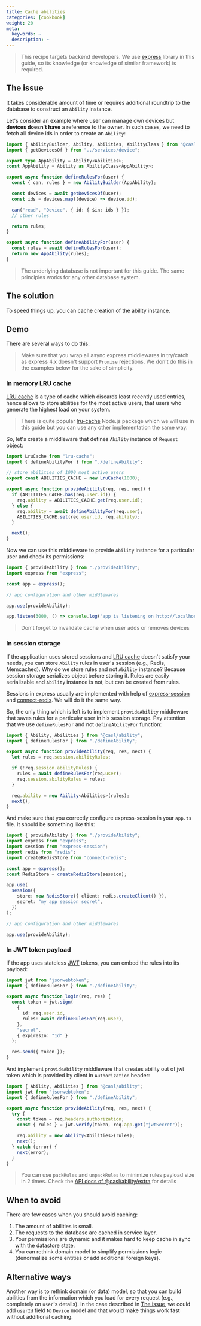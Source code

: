 ```yaml
---
title: Cache abilities
categories: [cookbook]
weight: 20
meta:
  keywords: ~
  description: ~
---
```


> This recipe targets backend developers. We use [express](https://expressjs.com/) library in this guide, so its knowledge (or knowledge of similar framework) is required.

## The issue

It takes considerable amount of time or requires additional roundtrip to the database to construct an `Ability` instance.

Let's consider an example where user can manage own devices but **devices doesn't have** a reference to the owner. In such cases, we need to fetch all device ids in order to create an `Ability`:

```ts @{data-filename="defineAbility.ts"}
import { AbilityBuilder, Ability, Abilities, AbilityClass } from "@casl/ability";
import { getDevicesOf } from "../services/device";

export type AppAbility = Ability<Abilities>;
const AppAbility = Ability as AbilityClass<AppAbility>;

export async function defineRulesFor(user) {
  const { can, rules } = new AbilityBuilder(AppAbility);

  const devices = await getDevicesOf(user);
  const ids = devices.map((device) => device.id);

  can("read", "Device", { id: { $in: ids } });
  // other rules

  return rules;
}

export async function defineAbilityFor(user) {
  const rules = await defineRulesFor(user);
  return new AppAbility(rules);
}
```

> The underlying database is not important for this guide. The same principles works for any other database system.

## The solution

To speed things up, you can cache creation of the ability instance.

## Demo

There are several ways to do this:

> Make sure that you wrap all async express middlewares in try/catch as express 4.x doesn't support `Promise` rejections. We don't do this in the examples below for the sake of simplicity.

### In memory LRU cache

[LRU cache](https://en.wikipedia.org/wiki/Cache_replacement_policies#Least_Recently_Used_.28LRU.29) is a type of cache which discards least recently used entries, hence allows to store abilities for the most active users, that users who generate the highest load on your system.

> There is quite popular [lru-cache](https://www.npmjs.com/package/lru-cache) Node.js package which we will use in this guide but you can use any other implementation the same way.

So, let's create a middleware that defines `Ability` instance of `Request` object:

```ts @{data-filename="provideAbility.ts"}
import LruCache from "lru-cache";
import { defineAbilityFor } from "./defineAbility";

// store abilities of 1000 most active users
export const ABILITIES_CACHE = new LruCache(1000);

export async function provideAbility(req, res, next) {
  if (ABILITIES_CACHE.has(req.user.id)) {
    req.ability = ABILITIES_CACHE.get(req.user.id);
  } else {
    req.ability = await defineAbilityFor(req.user);
    ABILITIES_CACHE.set(req.user.id, req.ability);
  }

  next();
}
```

Now we can use this middleware to provide `Ability` instance for a particular user and check its permissions:

```ts @{data-filename="boot.ts"}
import { provideAbility } from "./provideAbility";
import express from "express";

const app = express();

// app configuration and other middlewares

app.use(provideAbility);

app.listen(3000, () => console.log("app is listening on http://localhost:3000"));
```

> Don't forget to invalidate cache when user adds or removes devices

### In session storage

If the application uses stored sessions and [LRU cache](#in-memory-lru-cache) doesn't satisfy your needs, you can store `Ability` rules in user's session (e.g., Redis, Memcached). Why do we store rules and not `Ability` instance? Because session storage serializes object before storing it. Rules are easily serializable and `Ability` instance is not, but can be created from rules.

Sessions in express usually are implemented with help of [express-session](https://www.npmjs.com/package/express-session) and [connect-redis](https://www.npmjs.com/package/connect-redis). We will do it the same way.

So, the only thing which is left is to implement `provideAbility` middleware that saves rules for a particular user in his session storage. Pay attention that we use `defineRulesFor` and not `defineAbilityFor` function:

```ts @{data-filename="provideAbility.ts"}
import { Ability, Abilities } from "@casl/ability";
import { defineRulesFor } from "./defineAbility";

export async function provideAbility(req, res, next) {
  let rules = req.session.abilityRules;

  if (!req.session.abilityRules) {
    rules = await defineRulesFor(req.user);
    req.session.abilityRules = rules;
  }

  req.ability = new Ability<Abilities>(rules);
  next();
}
```

And make sure that you correctly configure express-session in your `app.ts` file. It should be something like this:

```ts @{data-filename="app.ts"}
import { provideAbility } from "./provideAbility";
import express from "express";
import session from "express-session";
import redis from "redis";
import createRedisStore from "connect-redis";

const app = express();
const RedisStore = createRedisStore(session);

app.use(
  session({
    store: new RedisStore({ client: redis.createClient() }),
    secret: "my app session secret",
  })
);

// app configuration and other middlewares

app.use(provideAbility);
```

### In JWT token payload

If the app uses stateless [JWT](https://en.wikipedia.org/wiki/JSON_Web_Token) tokens, you can embed the rules into its payload:

```ts @{data-filename="login.ts"}
import jwt from "jsonwebtoken";
import { defineRulesFor } from "./defineAbility";

export async function login(req, res) {
  const token = jwt.sign(
    {
      id: req.user.id,
      rules: await defineRulesFor(req.user),
    },
    "secret",
    { expiresIn: "1d" }
  );

  res.send({ token });
}
```

And implement `provideAbility` middleware that creates ability out of jwt token which is provided by client in `Authorization` header:

```ts @{data-filename="provideAbility.ts"}
import { Ability, Abilities } from "@casl/ability";
import jwt from "jsonwebtoken";
import { defineRulesFor } from "./defineAbility";

export async function provideAbility(req, res, next) {
  try {
    const token = req.headers.authorization;
    const { rules } = jwt.verify(token, req.app.get("jwtSecret"));

    req.ability = new Ability<Abilities>(rules);
    next();
  } catch (error) {
    next(error);
  }
}
```

> You can use `packRules` and `unpackRules` to minimize rules payload size in 2 times. Check the [API docs of @casl/ability/extra](../../api/casl-ability-extra#pack-rules) for details

## When to avoid

There are few cases when you should avoid caching:

1. The amount of abilities is small.
2. The requests to the database are cached in service layer.
3. Your permissions are dynamic and it makes hard to keep cache in sync with the datastore state.
4. You can rethink domain model to simplify permissions logic (denormalize some entities or add additional foreign keys).

## Alternative ways

Another way is to rethink domain (or data) model, so that you can build abilities from the information which you load for every request (e.g., completely on `user`'s details). In the case described in [The issue](#the-issue), we could add `userId` field to `Device` model and that would make things work fast without additional caching.
